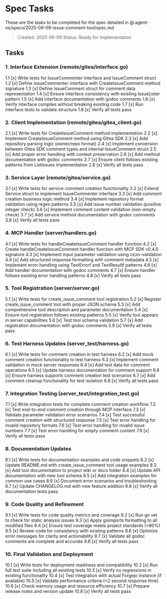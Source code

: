 # Spec Tasks

These are the tasks to be completed for the spec detailed in @.agent-os/specs/2025-09-09-issue-comment-tool/spec.md

> Created: 2025-09-09
> Status: Ready for Implementation

## Tasks

### 1. Interface Extension (remote/gitea/interface.go)
1.1 [x] Write tests for IssueCommenter interface and IssueComment struct
1.2 [x] Define IssueCommenter interface with CreateIssueComment method signature
1.3 [x] Define IssueComment struct for comment data representation
1.4 [x] Ensure interface consistency with existing IssueLister pattern
1.5 [x] Add interface documentation with godoc comments
1.6 [x] Verify interface compiles without breaking existing code
1.7 [x] Run interface tests to validate structure
1.8 [x] Verify all tests pass

### 2. Client Implementation (remote/gitea/gitea_client.go)
2.1 [x] Write tests for CreateIssueComment method implementation
2.2 [x] Implement CreateIssueComment method using Gitea SDK
2.3 [x] Add repository parsing logic (owner/repo format)
2.4 [x] Implement conversion between Gitea SDK comment types and internal IssueComment struct
2.5 [x] Add proper error handling with context preservation
2.6 [x] Add method documentation with godoc comments
2.7 [x] Ensure client follows existing patterns from ListIssues implementation
2.8 [x] Verify all tests pass

### 3. Service Layer (remote/gitea/service.go)
3.1 [x] Write tests for service comment creation functionality
3.2 [x] Extend Service struct to implement IssueCommenter interface
3.3 [x] Add comment creation business logic method
3.4 [x] Implement repository format validation using regex patterns
3.5 [x] Add issue number validation (positive integer check)
3.6 [x] Implement comment content validation (non-empty check)
3.7 [x] Add service method documentation with godoc comments
3.8 [x] Verify all tests pass

### 4. MCP Handler (server/handlers.go)
4.1 [x] Write tests for handleCreateIssueComment handler function
4.2 [x] Create handleCreateIssueComment handler function with MCP SDK v0.4.0 signature
4.3 [x] Implement input parameter validation using ozzo-validation
4.4 [x] Add structured response formatting with comment metadata
4.5 [x] Implement error handling using TextErrorf and TextResultf patterns
4.6 [x] Add handler documentation with godoc comments
4.7 [x] Ensure handler follows existing error handling patterns
4.8 [x] Verify all tests pass

### 5. Tool Registration (server/server.go)
5.1 [x] Write tests for create_issue_comment tool registration
5.2 [x] Register create_issue_comment tool with proper JSON schema
5.3 [x] Add comprehensive tool description and parameter documentation
5.4 [x] Ensure tool registration follows existing patterns
5.5 [x] Verify tool appears in server capabilities
5.6 [x] Test tool schema validation
5.7 [x] Add registration documentation with godoc comments
5.8 [x] Verify all tests pass

### 6. Test Harness Updates (server_test/harness.go)
6.1 [x] Write tests for comment creation in test harness
6.2 [x] Add mock comment creation functionality to test harness
6.3 [x] Implement comment validation in mock server responses
6.4 [x] Add test data for comment operations
6.5 [x] Update harness documentation for comment support
6.6 [x] Ensure harness supports comment creation test scenarios
6.7 [x] Add comment cleanup functionality for test isolation
6.8 [x] Verify all tests pass

### 7. Integration Testing (server_test/integration_test.go)
7.1 [x] Write integration tests for complete comment creation workflow
7.2 [x] Test end-to-end comment creation through MCP interface
7.3 [x] Validate parameter validation error scenarios
7.4 [x] Test successful comment creation with structured response
7.5 [x] Test error handling for invalid repository formats
7.6 [x] Test error handling for invalid issue numbers
7.7 [x] Test error handling for empty comment content
7.8 [x] Verify all tests pass

### 8. Documentation Updates
8.1 [x] Write tests for documentation examples and code snippets
8.2 [x] Update README.md with create_issue_comment tool usage examples
8.3 [x] Add tool documentation to project wiki or docs folder
8.4 [x] Update API documentation with new tool schema
8.5 [x] Add integration examples for common use cases
8.6 [x] Document error scenarios and troubleshooting
8.7 [x] Update CHANGELOG.md with new feature addition
8.8 [x] Verify all documentation tests pass

### 9. Code Quality and Refinement
9.1 [x] Write tests for code quality metrics and coverage
9.2 [x] Run go vet to check for static analysis issues
9.3 [x] Apply goimports formatting to all modified files
9.4 [x] Ensure test coverage meets project standards (>80%)
9.5 [x] Review code for consistency with existing patterns
9.6 [x] Optimize error messages for clarity and actionability
9.7 [x] Validate all godoc comments are complete and accurate
9.8 [x] Verify all tests pass

### 10. Final Validation and Deployment
10.1 [x] Write tests for deployment readiness and compatibility
10.2 [x] Run full test suite including all existing tests
10.3 [x] Verify no regressions in existing functionality
10.4 [x] Test integration with actual Forgejo instance (if available)
10.5 [x] Validate performance criteria (<2 second response time)
10.6 [x] Check memory usage and resource efficiency
10.7 [x] Prepare release notes and version update
10.8 [x] Verify all tests pass